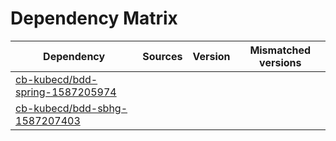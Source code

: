 # Dependency Matrix

Dependency | Sources | Version | Mismatched versions
---------- | ------- | ------- | -------------------
[cb-kubecd/bdd-spring-1587205974](https://github.com/cb-kubecd/bdd-spring-1587205974.git) |  | []() | 
[cb-kubecd/bdd-sbhg-1587207403](https://github.com/cb-kubecd/bdd-sbhg-1587207403.git) |  | []() | 
